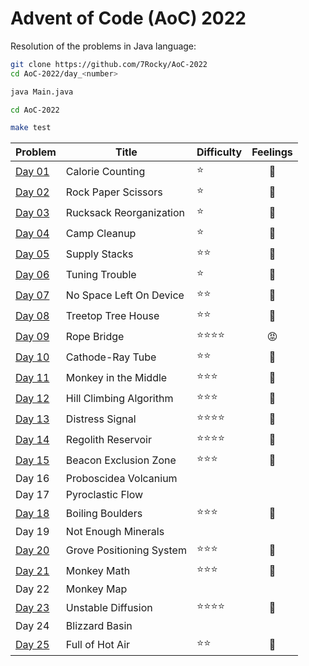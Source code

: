 # Advent of Code (AoC) 2022

Resolution of the problems in Java language:

```bash
git clone https://github.com/7Rocky/AoC-2022
cd AoC-2022/day_<number>

java Main.java
```

```bash
cd AoC-2022

make test
```

| Problem          | Title                    | Difficulty                     | Feelings         |
| ---------------- | ------------------------ | ------------------------------ |:----------------:|
| [Day 01](day_01) | Calorie Counting         | :star:                         | :shrug:          |
| [Day 02](day_02) | Rock Paper Scissors      | :star:                         | :shrug:          |
| [Day 03](day_03) | Rucksack Reorganization  | :star:                         | :raised_eyebrow: |
| [Day 04](day_04) | Camp Cleanup             | :star:                         | :thinking:       |
| [Day 05](day_05) | Supply Stacks            | :star::star:                   | :star_struck:    |
| [Day 06](day_06) | Tuning Trouble           | :star:                         | :shrug:          |
| [Day 07](day_07) | No Space Left On Device  | :star::star:                   | :blue_heart:     |
| [Day 08](day_08) | Treetop Tree House       | :star::star:                   | :thinking:       |
| [Day 09](day_09) | Rope Bridge              | :star::star::star::star:       | :rage:           |
| [Day 10](day_10) | Cathode-Ray Tube         | :star::star:                   | :raised_eyebrow: |
| [Day 11](day_11) | Monkey in the Middle     | :star::star::star:             | :thinking:       |
| [Day 12](day_12) | Hill Climbing Algorithm  | :star::star::star:             | :blue_heart:     |
| [Day 13](day_13) | Distress Signal          | :star::star::star::star:       | :blue_heart:     |
| [Day 14](day_14) | Regolith Reservoir       | :star::star::star::star:       | :star_struck:    |
| [Day 15](day_15) | Beacon Exclusion Zone    | :star::star::star:             | :star_struck:    |
| Day 16           | Proboscidea Volcanium    |                                |                  |
| Day 17           | Pyroclastic Flow         |                                |                  |
| [Day 18](day_18) | Boiling Boulders         | :star::star::star:             | :thinking:       |
| Day 19           | Not Enough Minerals      |                                |                  |
| [Day 20](day_20) | Grove Positioning System | :star::star::star:             | :star_struck:    |
| [Day 21](day_21) | Monkey Math              | :star::star::star:             | :blue_heart:     |
| Day 22           | Monkey Map               |                                |                  |
| [Day 23](day_23) | Unstable Diffusion       | :star::star::star::star:       | :star_struck:    |
| Day 24           | Blizzard Basin           |                                |                  |
| [Day 25](day_25) | Full of Hot Air          | :star::star:                   | :blue_heart:     |
